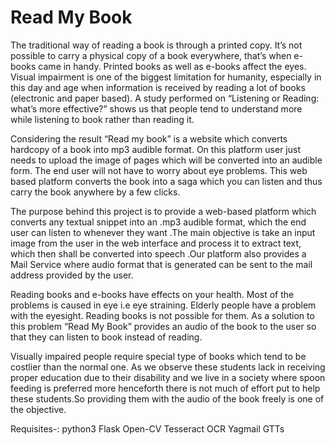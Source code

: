 # Read My Book

The traditional way of reading a book is through a printed copy. It’s not possible to carry a physical copy of a book everywhere, that’s when e-books came in handy. Printed books as well as e-books affect the eyes. Visual impairment is one of the biggest limitation for humanity, especially in this day and age when information is received by reading a lot of books (electronic and paper based). A study performed on “Listening or Reading: what’s more effective?” shows us that people tend to understand more while listening to book rather than reading it. 

Considering the result “Read my book” is a website which converts hardcopy of a book into mp3 audible format. On this platform user just needs to upload the image of pages which will be converted into an audible form. The end user will not have to worry about eye problems. This web based platform converts the book into a saga which you can listen and thus carry the book anywhere by a few clicks.

The purpose behind this project is to provide a web-based platform which converts any textual snippet into an .mp3 audible format, which the end user can listen to whenever they want .The main objective is take an input image from the user in the web interface and process it to extract text, which then shall be converted into speech .Our platform also provides a Mail Service where audio format that is generated can be sent to the mail address provided by the user.

 Reading books and e-books have effects on your health. Most of the problems is caused in eye i.e eye straining. Elderly people have a problem with the eyesight.  Reading books is not possible for them. As a solution to this problem “Read My Book” provides an audio of the book to the user so that they can listen to book instead of reading.

Visually impaired people require special type of books which tend to be costlier than the normal one. As we observe these students lack in receiving proper education due to their disability and we live in a society where spoon feeding is preferred more henceforth there is not much of effort put to help these students.So providing them with the audio of the book freely is one of the objective.

Requisites-:
python3
Flask
Open-CV
Tesseract OCR
Yagmail
GTTs

